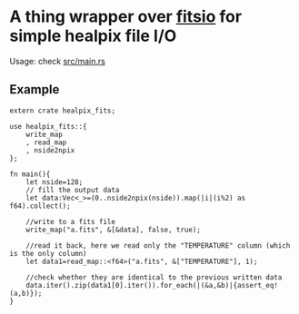 # A thing wrapper over [fitsio](https://crates.io/crates/fitsio) for simple healpix file I/O

Usage: check [src/main.rs](src/main.rs)

## Example
```
extern crate healpix_fits;

use healpix_fits::{
    write_map
    , read_map
    , nside2npix
};

fn main(){
    let nside=128;
    // fill the output data
    let data:Vec<_>=(0..nside2npix(nside)).map(|i|(i%2) as f64).collect();

    //write to a fits file
    write_map("a.fits", &[&data], false, true);

    //read it back, here we read only the "TEMPERATURE" column (which is the only column)
    let data1=read_map::<f64>("a.fits", &["TEMPERATURE"], 1);

    //check whether they are identical to the previous written data
    data.iter().zip(data1[0].iter()).for_each(|(&a,&b)|{assert_eq!(a,b)});
}
```
